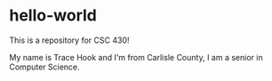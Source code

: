 # hello-world
This is a repository for CSC 430!

My name is Trace Hook and I'm from Carlisle County, I am a senior in Computer Science.
